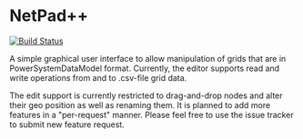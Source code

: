 # NetPad++
[![Build Status](https://simona.ie3.e-technik.tu-dortmund.de/ci/buildStatus/icon?job=ie3-institute%2FNetPadPlusPlus%2Fmaster)](https://simona.ie3.e-technik.tu-dortmund.de/ci/job/ie3-institute/job/NetPadPlusPlus/job/master/)

A simple graphical user interface to allow manipulation of grids that are in PowerSystemDataModel format.
Currently, the editor supports read and write operations from and to .csv-file grid data.

The edit support is currently restricted to drag-and-drop nodes and alter their geo position as well
as renaming them. It is planned to add more features in a "per-request" manner. Please feel free to
use the issue tracker to submit new feature request.
